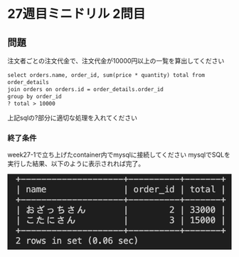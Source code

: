 # 27週目ミニドリル 2問目

## 問題

注文者ごとの注文代金で、注文代金が10000円以上の一覧を算出してください

```
select orders.name, order_id, sum(price * quantity) total from order_details 
join orders on orders.id = order_details.order_id
group by order_id
? total > 10000
```
上記sqlの?部分に適切な処理を入れてください

### 終了条件
week27-1で立ち上げたcontainer内でmysqlに接続してください
mysqlでSQLを実行した結果、以下のように表示されれば完了。

![picture 8](./images/436438c2ebe800b63b6201a6a9ca3c6dd330108680ec97e2511c00b4e5a5df3d.png)  
